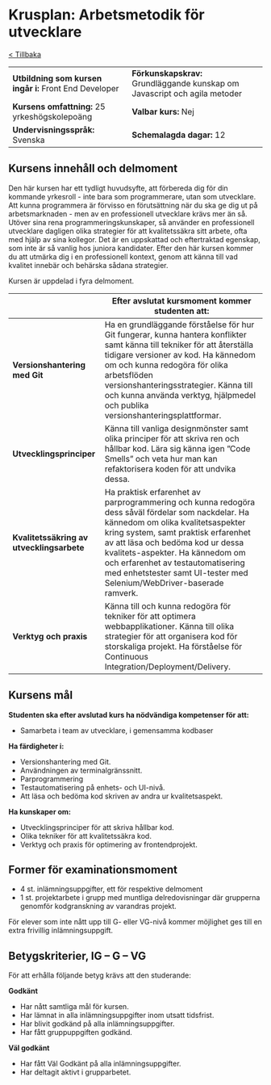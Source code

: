 # Krusplan: Arbetsmetodik för utvecklare

[< Tillbaka](README.md)

|  |  |
| ------------- | ------------- |
| __Utbildning som kursen ingår i:__ Front End Developer | __Förkunskapskrav:__ Grundläggande kunskap om Javascript och agila metoder |
| __Kursens omfattning:__ 25 yrkeshögskolepoäng | __Valbar kurs:__ Nej |
| __Undervisningsspråk:__ Svenska | __Schemalagda dagar:__ 12 |

## Kursens innehåll och delmoment

Den här kursen har ett tydligt huvudsyfte, att förbereda dig för din kommande yrkesroll - inte bara som programmerare, utan som utvecklare. Att kunna programmera är förvisso en förutsättning när du ska ge dig ut på arbetsmarknaden - men av en professionell utvecklare krävs mer än så. Utöver sina rena programmeringskunskaper, så använder en professionell utvecklare dagligen olika strategier för att kvalitetssäkra sitt arbete, ofta med hjälp av sina kollegor. Det är en uppskattad och eftertraktad egenskap, som inte är så vanlig hos juniora kandidater. Efter den här kursen kommer du att utmärka dig i en professionell kontext, genom att känna till vad kvalitet innebär och behärska sådana strategier.

Kursen är uppdelad i fyra delmoment.

|	 | Efter avslutat kursmoment kommer studenten att: |
|--|--|
| __Versionshantering med Git__ | Ha en grundläggande förståelse för hur Git fungerar, kunna hantera konflikter samt känna till tekniker för att återställa tidigare versioner av kod. Ha kännedom om och kunna redogöra för olika arbetsflöden versionshanteringsstrategier. Känna till och kunna använda verktyg, hjälpmedel och publika versionshanteringsplattformar.
| __Utvecklingsprinciper__ | Känna till vanliga designmönster samt olika principer för att skriva ren och hållbar kod. Lära sig känna igen ”Code Smells” och veta hur man kan refaktorisera koden för att undvika dessa.
| __Kvalitetssäkring av utvecklingsarbete__ | Ha praktisk erfarenhet av parprogrammering och kunna redogöra dess såväl fördelar som nackdelar. Ha kännedom om olika kvalitetsaspekter kring system, samt praktisk erfarenhet av att läsa och bedöma kod ur dessa kvalitets-aspekter. Ha kännedom om och erfarenhet av testautomatisering med enhetstester samt UI-tester med Selenium/WebDriver-baserade ramverk.
| __Verktyg och praxis__ | Känna till och kunna redogöra för tekniker för att optimera webbapplikationer. Känna till olika strategier för att organisera kod för storskaliga projekt. Ha förståelse för Continuous Integration/Deployment/Delivery. |

## Kursens mål

__Studenten ska efter avslutad kurs ha nödvändiga kompetenser för att:__
* Samarbeta i team av utvecklare, i gemensamma kodbaser

__Ha färdigheter i:__ 
* Versionshantering med Git.
* Användningen av terminalgränssnitt.
* Parprogrammering
* Testautomatisering på enhets- och UI-nivå.
* Att läsa och bedöma kod skriven av andra ur kvalitetsaspekt.

__Ha kunskaper om:__ 
* Utvecklingsprinciper för att skriva hållbar kod.
* Olika tekniker för att kvalitetssäkra kod.
* Verktyg och praxis för optimering av frontendprojekt.

## Former för examinationsmoment 
* 4 st. inlämningsuppgifter, ett för respektive delmoment
* 1 st. projektarbete i grupp med muntliga delredovisningar där grupperna genomför kodgranskning av varandras projekt.

För elever som inte nått upp till G- eller VG-nivå kommer möjlighet ges till en extra frivillig inlämningsuppgift.

## Betygskriterier, IG – G – VG 

För att erhålla följande betyg krävs att den studerande:

__Godkänt__ 
* Har nått samtliga mål för kursen.
* Har lämnat in alla inlämningsuppgifter inom utsatt tidsfrist.
* Har blivit godkänd på alla inlämningsuppgifter.
* Har fått gruppuppgiften godkänd.

__Väl godkänt__ 
* Har fått Väl Godkänt på alla inlämningsuppgifter.
* Har deltagit aktivt i grupparbetet.
